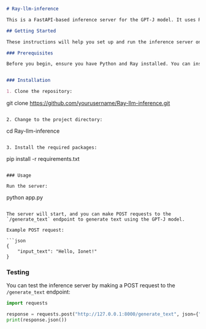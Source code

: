 
```markdown
# Ray-llm-inference

This is a FastAPI-based inference server for the GPT-J model. It uses Ray and Ray Serve for deployment.

## Getting Started

These instructions will help you set up and run the inference server on your local machine.

### Prerequisites

Before you begin, ensure you have Python and Ray installed. You can install Ray using pip:


### Installation

1. Clone the repository:

```
git clone https://github.com/yourusername/Ray-llm-inference.git
```

2. Change to the project directory:

```
cd Ray-llm-inference
```

3. Install the required packages:

```
pip install -r requirements.txt
```

### Usage

Run the server:

```
python app.py
```

The server will start, and you can make POST requests to the `/generate_text` endpoint to generate text using the GPT-J model.

Example POST request:

```json
{
    "input_text": "Hello, Ionet!"
}
```

### Testing

You can test the inference server by making a POST request to the `/generate_text` endpoint:

```python
import requests

response = requests.post("http://127.0.0.1:8000/generate_text", json={"input_text": "Hello, Ionet!"})
print(response.json())
```

